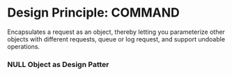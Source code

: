 # Design Principle: COMMAND

Encapsulates a request as an object, thereby letting you parameterize other objects with different requests, queue or log request, and support undoable operations.

### NULL Object as Design Patter